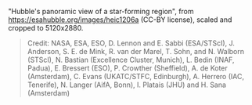 "Hubble's panoramic view of a star-forming region", from <https://esahubble.org/images/heic1206a> (CC-BY license), scaled and cropped to 5120x2880.

> Credit: NASA, ESA, ESO, D. Lennon and E. Sabbi (ESA/STScI), J. Anderson, S. E. de Mink, R. van der Marel, T. Sohn, and N. Walborn (STScI), N. Bastian (Excellence Cluster, Munich), L. Bedin (INAF, Padua), E. Bressert (ESO), P. Crowther (Sheffield), A. de Koter (Amsterdam), C. Evans (UKATC/STFC, Edinburgh), A. Herrero (IAC, Tenerife), N. Langer (AifA, Bonn), I. Platais (JHU) and H. Sana (Amsterdam)
